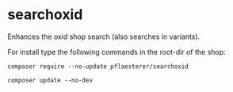 # searchoxid
Enhances the oxid shop search (also searches in variants).

For install type the following commands in the root-dir of the shop:

`composer require --no-update pflaesterer/searchoxid`

`composer update --no-dev`
